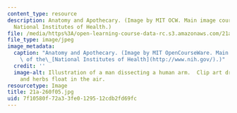 ```yaml
---
content_type: resource
description: Anatomy and Apothecary. (Image by MIT OCW. Main image courtesy of the
  National Institutes of Health.)
file: /media/https%3A/open-learning-course-data-rc.s3.amazonaws.com/21a-260-culture-embodiment-and-the-senses-fall-2005/7f10580f72a33fe0129512cdb2fd69fc_21a-260f05.jpg
file_type: image/jpeg
image_metadata:
  caption: "Anatomy and Apothecary. (Image by MIT OpenCourseWare. Main image courtesy\
    \ of the\_[National Institutes of Health](http://www.nih.gov/).)"
  credit: ''
  image-alt: Illustration of a man dissecting a human arm.  Clip art drug bottles
    and herbs float in the air.
resourcetype: Image
title: 21a-260f05.jpg
uid: 7f10580f-72a3-3fe0-1295-12cdb2fd69fc
---
```

